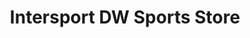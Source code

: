 ---
title: "Intersport DW Sports Store"
url: /ballymena/intersport-dw-sports-store/
shop: sports
---